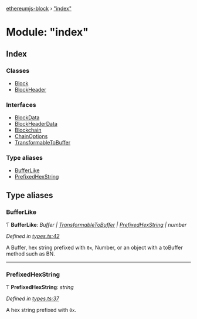 [ethereumjs-block](../README.md) › ["index"](_index_.md)

# Module: "index"

## Index

### Classes

* [Block](../classes/_index_.block.md)
* [BlockHeader](../classes/_index_.blockheader.md)

### Interfaces

* [BlockData](../interfaces/_index_.blockdata.md)
* [BlockHeaderData](../interfaces/_index_.blockheaderdata.md)
* [Blockchain](../interfaces/_index_.blockchain.md)
* [ChainOptions](../interfaces/_index_.chainoptions.md)
* [TransformableToBuffer](../interfaces/_index_.transformabletobuffer.md)

### Type aliases

* [BufferLike](_index_.md#bufferlike)
* [PrefixedHexString](_index_.md#prefixedhexstring)

## Type aliases

###  BufferLike

Ƭ **BufferLike**: *Buffer | [TransformableToBuffer](../interfaces/_index_.transformabletobuffer.md) | [PrefixedHexString](_index_.md#prefixedhexstring) | number*

*Defined in [types.ts:42](https://github.com/ethereumjs/ethereumjs-vm/blob/master/packages/block/src/types.ts#L42)*

A Buffer, hex string prefixed with `0x`, Number, or an object with a toBuffer method such as BN.

___

###  PrefixedHexString

Ƭ **PrefixedHexString**: *string*

*Defined in [types.ts:37](https://github.com/ethereumjs/ethereumjs-vm/blob/master/packages/block/src/types.ts#L37)*

A hex string prefixed with `0x`.
